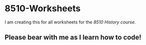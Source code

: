 # 8510-Worksheets
I am creating this for all worksheets for the *8510 History course.* 
## Please bear with me as I learn how to code! ##
